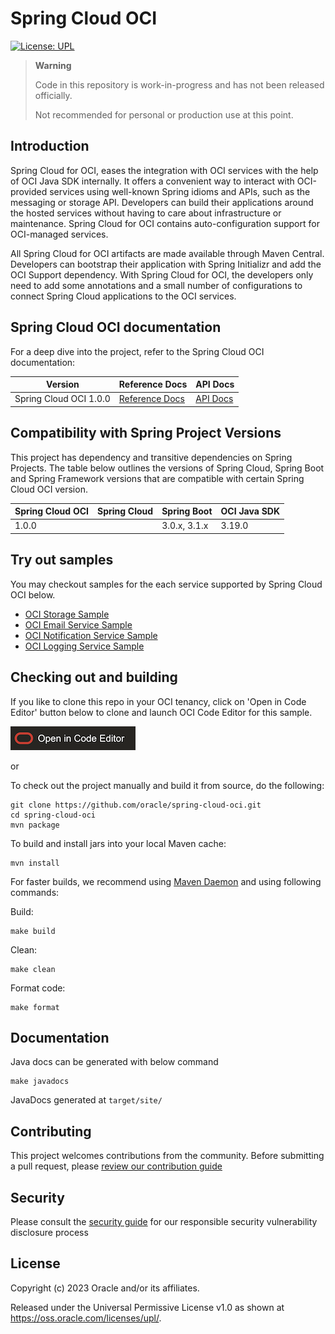 # Spring Cloud OCI

[![License: UPL](https://img.shields.io/badge/license-UPL-green)](https://img.shields.io/badge/license-UPL-green)

> **Warning**  
>
> Code in this repository is work-in-progress and has not been released officially.
>
> Not recommended for personal or production use at this point.

## Introduction
Spring Cloud for OCI, eases the integration with OCI services with the help of OCI Java SDK internally. It offers a convenient way to interact with OCI-provided services using well-known Spring idioms and APIs, such as the messaging or storage API. Developers can build their applications around the hosted services without having to care about infrastructure or maintenance. Spring Cloud for OCI contains auto-configuration support for OCI-managed services.

All Spring Cloud for OCI artifacts are made available through Maven Central. Developers can bootstrap their application with Spring Initializr and add the OCI Support dependency. With Spring Cloud for OCI, the developers only need to add some annotations and a small number of configurations to connect Spring Cloud applications to the OCI services.

## Spring Cloud OCI documentation

For a deep dive into the project, refer to the Spring Cloud OCI documentation:

| Version                | Reference Docs                                                                              | API Docs                                                                        |
|------------------------|---------------------------------------------------------------------------------------------|---------------------------------------------------------------------------------|
| Spring Cloud OCI 1.0.0 | [Reference Docs](https://oracle.github.io/spring-cloud-oci/1.0.0/reference/html/index.html) | [API Docs](https://oracle.github.io/spring-cloud-oci/1.0.0/javadocs/index.html) |


## Compatibility with Spring Project Versions

This project has dependency and transitive dependencies on Spring Projects. The table below outlines the versions of Spring Cloud, Spring Boot and Spring Framework versions that are compatible with certain Spring Cloud OCI version.

| Spring Cloud OCI  | Spring Cloud    | Spring Boot         | OCI Java SDK |
|-------------------|-----------------|---------------------|--------------|
| 1.0.0  	        | <to-be-checked> | 3.0.x, 3.1.x  |  3.19.0      |


## Try out samples
You may checkout samples for the each service supported by Spring Cloud OCI below.

* [OCI Storage Sample](./spring-cloud-oci-samples/spring-cloud-oci-storage-sample/)
* [OCI Email Service Sample](./spring-cloud-oci-samples/spring-cloud-oci-email-sample/)
* [OCI Notification Service Sample](./spring-cloud-oci-samples/spring-cloud-oci-notification-sample/)
* [OCI Logging Service Sample](./spring-cloud-oci-samples/spring-cloud-oci-logging-sample/)

## Checking out and building

If you like to clone this repo in your OCI tenancy, click on 'Open in Code Editor' button below to clone and launch OCI Code Editor for this sample.

[<img src="https://raw.githubusercontent.com/oracle-devrel/oci-code-editor-samples/main/images/open-in-code-editor.png" />](https://cloud.oracle.com/?region=home&cs_repo_url=https://github.com/oracle/spring-cloud-oci.git&cs_open_ce=true&cs_readme_path=spring-cloud-oci-samples/spring-cloud-oci-storage/README.md)

or

To check out the project manually and build it from source, do the following:

```
git clone https://github.com/oracle/spring-cloud-oci.git
cd spring-cloud-oci
mvn package
```

To build and install jars into your local Maven cache:

```
mvn install
```

For faster builds, we recommend using [Maven Daemon](https://github.com/apache/maven-mvnd) and using following commands:

Build:
```
make build
```

Clean:
```
make clean
```

Format code:
```
make format
```

## Documentation

Java docs can be generated with below command

```
make javadocs
```

JavaDocs generated at `target/site/`

## Contributing

This project welcomes contributions from the community. Before submitting a pull request, please [review our contribution guide](./CONTRIBUTING.md)

## Security

Please consult the [security guide](./SECURITY.md) for our responsible security vulnerability disclosure process

## License

Copyright (c) 2023 Oracle and/or its affiliates.

Released under the Universal Permissive License v1.0 as shown at
<https://oss.oracle.com/licenses/upl/>.
